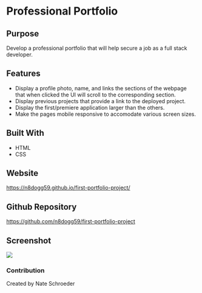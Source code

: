 # Professional Portfolio

## Purpose
Develop a professional portfolio that will help secure a job as a full stack developer.

## Features
* Display a profile photo, name, and links the sections of the webpage that when clicked the UI will scroll to the corresponding section.
* Display previous projects that provide a link to the deployed project.
* Display the first/premiere application larger than the others.
* Make the pages mobile responsive to accomodate various screen sizes.

## Built With
* HTML
* CSS

## Website
https://n8dogg59.github.io/first-portfolio-project/

## Github Repository
https://github.com/n8dogg59/first-portfolio-project

## Screenshot
![](assets/image/portfolio-screenshot.jpg)

### Contribution
Created by Nate Schroeder